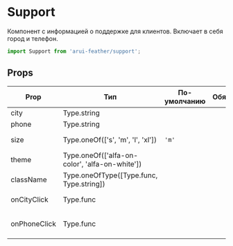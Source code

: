 # Support

Компонент с информацией о поддержке для клиентов.
Включает в себя город и телефон.

```javascript
import Support from 'arui-feather/support';
```




## Props


| Prop  | Тип  | По-умолчанию | Обязательный | Описание |
| ----- | ---- | ------------ | ------------ |----------|
| city | Type.string |  |  | Название города |
| phone | Type.string |  |  | Номер телефона |
| size | Type.oneOf(['s', 'm', 'l', 'xl']) | `'m'`  |  | Размер компонента |
| theme | Type.oneOf(['alfa-on-color', 'alfa-on-white']) |  |  | Тема компонента |
| className | Type.oneOfType([Type.func, Type.string]) |  |  | Дополнительный класс |
| onCityClick | Type.func |  |  | Обработчик клика по городу |
| onPhoneClick | Type.func |  |  | Обработчик клика по телефону |











